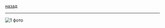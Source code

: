 [назад](angem.md)
***
![1 фото](https://github.com/user-attachments/assets/8dc05076-51a0-4da5-930c-d96df8ddea95)
